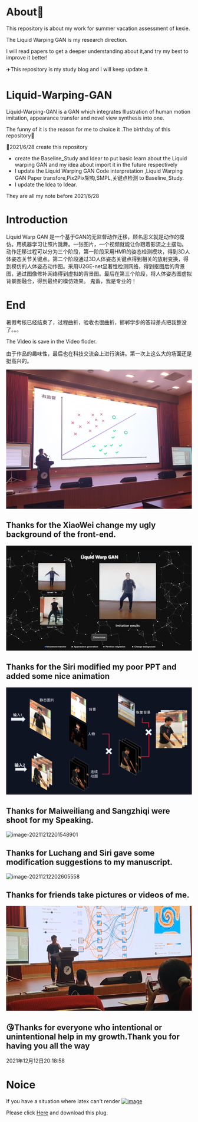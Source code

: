 # About🐶

This repository is about my work for summer vacation assessment of kexie.

The Liquid Warping GAN is my research direction.

I will read papers to get a deeper understanding about it,and try my best to improve it better!

✈️This repository is my study blog and I will keep update it.

# Liquid-Warping-GAN

Liquid-Warping-GAN is a GAN which integrates Illustration of human motion imitation, appearance transfer and novel view synthesis into one.

The funny of it is the reason for me to choice it .The birthday of this repository👶

🍼2021/6/28 create this repository

- create the Baseline_Study and Idear to put basic learn about the Liquid warping GAN and my idea about import it in the future respectively
- I update the Liquid Warping GAN Code interpretation ,Liquid Warping GAN Paper transfore,Pix2Pix架构,SMPL,关键点检测 to Baseline_Study.
- I update the Idea to Idear.

They are all my note before 2021/6/28



# Introduction

Liquid Warp GAN 是一个基于GAN的无监督动作迁移，顾名思义就是动作的模仿。用机器学习让照片跳舞。一张图片，一个视频就能让你跟着影流之主摆动。
		动作迁移过程可以分为三个阶段，第一阶段采用HMR的姿态检测模块，得到3D人体姿态关节关键点。第二个阶段通过3D人体姿态关键点得到相关的放射变换，得到模仿的人体姿态动作图。采用U2GE-net显著性检测网络，得到抠图后的背景图，通过图像修补网络得到虚拟的背景图。最后在第三个阶段，将人体姿态图虚拟背景图融合，得到最终的模仿效果。
鬼畜，我是专业的！

# End

暑假考核已经结束了，过程曲折，验收也很曲折，邯郸学步的答辩差点把我整没了。。。



The Video is save in the Video floder.

由于作品的趣味性，最后也在科技交流会上进行演讲。第一次上这么大的场面还是挺高兴的。

![1632802612018](image/1.jpg)

## Thanks for the XiaoWei change my ugly background of the front-end.

![image-20211212200535302](image/2.png)

## Thanks for the Siri modified my poor PPT and added some nice animation

![image-20211212201619343](image/4.png)

## Thanks for Maiweiliang and Sangzhiqi were shoot for my Speaking.

![image-20211212201548901](https://gitee.com/Black_Friday/blog/raw/master/image/202112122015044.png)

## Thanks for Luchang and Siri gave some modification suggestions to my manuscript.

![image-20211212202605558](C:\Users\BlackFriday\AppData\Roaming\Typora\typora-user-images\image-20211212202605558.png)

## Thanks for friends take pictures or videos of me.

![image-20211212202432095](image/3.png)

## :kissing_heart:Thanks for everyone who intentional or unintentional help in my growth.Thank you for having you all the way



2021年12月12日20:18:58



# Noice

If you have a situation where latex can't render [![image](https://user-images.githubusercontent.com/73021377/123636279-3ea5c780-d84f-11eb-8bf4-5bdcdef56ff8.png)](https://user-images.githubusercontent.com/73021377/123636279-3ea5c780-d84f-11eb-8bf4-5bdcdef56ff8.png)

Please click [Here](https://chrome.google.com/webstore/detail/mathjax-plugin-for-github/ioemnmodlmafdkllaclgeombjnmnbima/related?hl=zh-CN) and download this plug.

